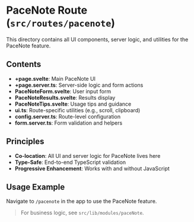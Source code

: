 # PaceNote Route (`src/routes/pacenote`)

This directory contains all UI components, server logic, and utilities for the PaceNote feature.

## Contents

- **+page.svelte**: Main PaceNote UI
- **+page.server.ts**: Server-side logic and form actions
- **PaceNoteForm.svelte**: User input form
- **PaceNoteResults.svelte**: Results display
- **PaceNoteTips.svelte**: Usage tips and guidance
- **ui.ts**: Route-specific utilities (e.g., scroll, clipboard)
- **config.server.ts**: Route-level configuration
- **form.server.ts**: Form validation and helpers

## Principles

- **Co-location**: All UI and server logic for PaceNote lives here
- **Type-Safe**: End-to-end TypeScript validation
- **Progressive Enhancement**: Works with and without JavaScript

## Usage Example

Navigate to `/pacenote` in the app to use the PaceNote feature.

> For business logic, see `src/lib/modules/paceNote`.
